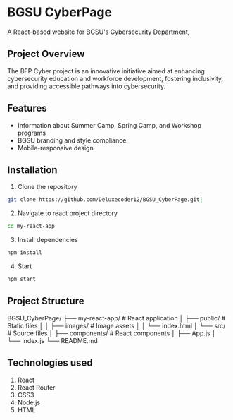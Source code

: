 # BGSU CyberPage

A React-based website for BGSU's Cybersecurity Department,

## Project Overview
The BFP Cyber project is an innovative initiative aimed at enhancing cybersecurity education and workforce development, fostering inclusivity, and providing accessible pathways into cybersecurity.

## Features
- Information about Summer Camp, Spring Camp, and Workshop programs
- BGSU branding and style compliance
- Mobile-responsive design

## Installation
1. Clone the repository
```bash
git clone https://github.com/Deluxecoder12/BGSU_CyberPage.git|
```

2. Navigate to react project directory
```bash
cd my-react-app
```

3. Install dependencies
```bash
npm install
```

4. Start
```bash
npm start
```

## Project Structure
BGSU_CyberPage/
├── my-react-app/          # React application
│   ├── public/           # Static files
│   │   ├── images/      # Image assets
│   │   └── index.html
│   └── src/             # Source files
│       ├── components/  # React components
│       ├── App.js
│       └── index.js
└── README.md

## Technologies used
1. React
2. React Router
3. CSS3
4. Node.js
5. HTML